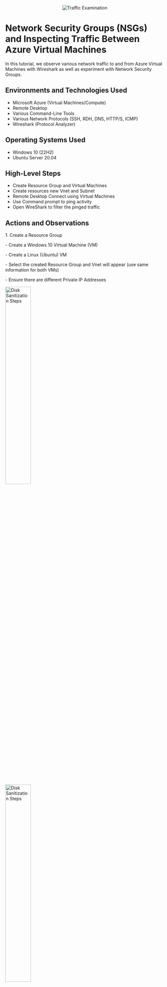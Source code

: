 <p align="center">
<img src="https://i.imgur.com/Ua7udoS.png" alt="Traffic Examination"/>
</p>

<h1>Network Security Groups (NSGs) and Inspecting Traffic Between Azure Virtual Machines</h1>
In this tutorial, we observe various network traffic to and from Azure Virtual Machines with Wireshark as well as experiment with Network Security Groups. <br />




<h2>Environments and Technologies Used</h2>

- Microsoft Azure (Virtual Machines/Compute)
- Remote Desktop
- Various Command-Line Tools
- Various Network Protocols (SSH, RDH, DNS, HTTP/S, ICMP)
- Wireshark (Protocol Analyzer)

<h2>Operating Systems Used </h2>

- Windows 10 (22H2)
- Ubuntu Server 20.04

<h2>High-Level Steps</h2>

- Create Resource Group and Virtual Machines
- Create resources new Vnet and Subnet
- Remote Desktop Connect using Virtual Machines
- Use Command prompt to ping activity
- Open WireShark to filter the pinged traffic

<h2>Actions and Observations</h2>
</p>
</p>
</p>

<p>
1. Create a Resource Group</p>  
-  Create a Windows 10 Virtual Machine (VM)</p>
-  Create a Linux (Ubuntu) VM</p>
-  Select the created Resource Group and Vnet will appear (use same information for both VMs)</p>
-  Ensure there are different Private IP Addresses</p>
</p>
</p>


<p>
<img src="https://i.imgur.com/HbxAqXB.png" height="40%" width="40%" alt="Disk Sanitization Steps"/></p> <img src="https://i.imgur.com/fqc6nON.png" height="40%" width="40%" alt="Disk Sanitization Steps"/></p> <img src="https://i.imgur.com/sy9VuGp.png" height="40%" width="40%" alt="Disk Sanitization Steps"/></p> <img src="https://i.imgur.com/IsOwDCF.png" height="40%" width="40%" alt="Disk Sanitization Steps"/></p> 
</p>
</p>
<br />
<br />


<p>
2. Use Windows 10 Virtual Machine via Remote Desktop access</p>
-  Download and access WireShark</p>
-  Using WireShark, filter for ICMP traffic only</p>
-  Get your Private IP address from Azure platform</p>
-  Ping the private address using Command Prompt</p>
-  Initiate a perpetual/non-stop ping from your Windows 10 VM to your Ubuntu VM</p>
-  Open Network Security Group using Azure </p>
-  Disable incoming ICMP traffic (ICMPv4), observe ICMP traffic in WireShark and Command line</p>
-  Re-enable ICMP traffic, observe ICMP traffic in WireShark and Command line </p>
</p>
</p>
</p>
</p>
<br />
<br />
<br />


<p>
<img src="https://i.imgur.com/W763fq1.png" height="40%" width="40%" alt="Disk Sanitization Steps"/></p> <img src="https://i.imgur.com/Rr9VL2p.png" height="40%" width="40%" alt="Disk Sanitization Steps"/></p>  <img src="https://i.imgur.com/y2IwQbd.png" height="40%" width="40%" alt="Disk Sanitization Steps"/></p>  <img src="https://i.imgur.com/sS2alrf.png" height="40%" width="40%" alt="Disk Sanitization Steps"/></p> <img src="https://i.imgur.com/JfwGMyK.png" height="40%" width="40%" alt="Disk Sanitization Steps"/></p> <img src="https://i.imgur.com/JHJcxqK.png" height="40%" width="40%" alt="Disk Sanitization Steps"/></p>  <img src="https://i.imgur.com/fhI5p1q.png" height="40%" width="40%" alt="Disk Sanitization Steps"/></p>
</p>
</p>
</p>
</p>
<br />
<br />
<br />
 

</p>
<p>
3. In Wireshark, filter for SSH traffic only</p>
-  From your Windows 10 VM, “SSH into” your Ubuntu Virtual Machine (via its private IP address)</p>
-  Type commands (username, pwd, etc) into the linux SSH connection and observe SSH traffic spam in WireShark</p>
-  Exit the SSH connection by typing ‘exit’ and pressing [Enter]</p>
</p>
</p>
</p>
</p>
<br />
<br />
<br />

<p>
<img src="https://i.imgur.com/puY47lu.png" height="40%" width="40%" alt="Disk Sanitization Steps"/></p> <img src="https://i.imgur.com/USXWPJT.png" height="40%" width="40%" alt="Disk Sanitization Steps"/></p> 
</p>
</p>
</p>
<br />
<br />
<br />


4. Observe DHCP Traffic</p>
-  In Wireshark, filter for DHCP traffic only</p>
-  From your Windows 10 VM, attempt to issue your VM a new IP address from the command line (ipconfig /renew)</p>
-  Observe the DHCP traffic appearing in WireShark</p>
</p>
</p>
</p>
</p>
<br />
<br />
<br />

<p>
<img src="https://i.imgur.com/27YcH1P.png" height="40%" width="40%" alt="Disk Sanitization Steps"/></p> 
</p>
</p>
</p>
</p>
<br />
<br />
<br />


5. Use Windows 10 Virtual Machine via Remote Desktop access</p>
-  Download and access WireShark</p>
-  Using WireShark, filter for ICMP traffic only</p>
-  Get your Private IP address from Azure platform</p>
-  Ping the private address using Command Prompt</p>
-  Initiate a perpetual/non-stop ping from your Windows 10 VM to your Ubuntu VM</p>
-  Open Network Security Group using Azure </p>
-  Disable incoming ICMP traffic (ICMPv4), observe ICMP traffic in WireShark and Command line</p>
-  Re-enable ICMP traffic, observe ICMP traffic in WireShark and Command line </p>
</p>
</p>
</p>
</p>
<br />
<br />
<br />

<p>
<img src="https://i.imgur.com/W763fq1.png" height="40%" width="40%" alt="Disk Sanitization Steps"/></p> <img src="https://i.imgur.com/Rr9VL2p.png" height="40%" width="40%" alt="Disk Sanitization Steps"/></p>  <img src="https://i.imgur.com/y2IwQbd.png" height="40%" width="40%" alt="Disk Sanitization Steps"/></p>  <img src="https://i.imgur.com/sS2alrf.png" height="40%" width="40%" alt="Disk Sanitization Steps"/></p> <img src="https://i.imgur.com/JfwGMyK.png" height="40%" width="40%" alt="Disk Sanitization Steps"/></p> <img src="https://i.imgur.com/JHJcxqK.png" height="40%" width="40%" alt="Disk Sanitization Steps"/></p>  <img src="https://i.imgur.com/fhI5p1q.png" height="40%" width="40%" alt="Disk Sanitization Steps"/></p>
</p>
</p>
</p>
</p>
<br />
<br />
<br />
